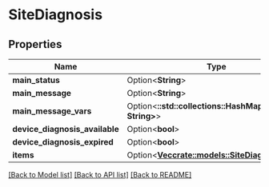 # SiteDiagnosis

## Properties

Name | Type | Description | Notes
------------ | ------------- | ------------- | -------------
**main_status** | Option<**String**> |  | [optional]
**main_message** | Option<**String**> |  | [optional]
**main_message_vars** | Option<**::std::collections::HashMap<String, String>**> |  | [optional]
**device_diagnosis_available** | Option<**bool**> |  | [optional]
**device_diagnosis_expired** | Option<**bool**> |  | [optional]
**items** | Option<[**Vec<crate::models::SiteDiagnosisItem>**](SiteDiagnosisItem.md)> |  | [optional]

[[Back to Model list]](../README.md#documentation-for-models) [[Back to API list]](../README.md#documentation-for-api-endpoints) [[Back to README]](../README.md)


